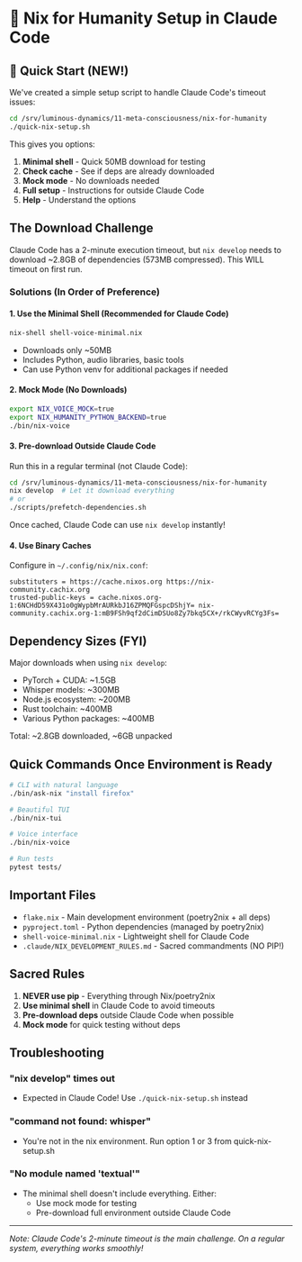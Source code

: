 # 🤖 Nix for Humanity Setup in Claude Code

## 🚀 Quick Start (NEW!)

We've created a simple setup script to handle Claude Code's timeout issues:

```bash
cd /srv/luminous-dynamics/11-meta-consciousness/nix-for-humanity
./quick-nix-setup.sh
```

This gives you options:
1. **Minimal shell** - Quick 50MB download for testing
2. **Check cache** - See if deps are already downloaded
3. **Mock mode** - No downloads needed
4. **Full setup** - Instructions for outside Claude Code
5. **Help** - Understand the options

## The Download Challenge

Claude Code has a 2-minute execution timeout, but `nix develop` needs to download ~2.8GB of dependencies (573MB compressed). This WILL timeout on first run.

### Solutions (In Order of Preference)

#### 1. Use the Minimal Shell (Recommended for Claude Code)
```bash
nix-shell shell-voice-minimal.nix
```
- Downloads only ~50MB
- Includes Python, audio libraries, basic tools
- Can use Python venv for additional packages if needed

#### 2. Mock Mode (No Downloads)
```bash
export NIX_VOICE_MOCK=true
export NIX_HUMANITY_PYTHON_BACKEND=true
./bin/nix-voice
```

#### 3. Pre-download Outside Claude Code
Run this in a regular terminal (not Claude Code):
```bash
cd /srv/luminous-dynamics/11-meta-consciousness/nix-for-humanity
nix develop  # Let it download everything
# or
./scripts/prefetch-dependencies.sh
```

Once cached, Claude Code can use `nix develop` instantly!

#### 4. Use Binary Caches
Configure in `~/.config/nix/nix.conf`:
```
substituters = https://cache.nixos.org https://nix-community.cachix.org
trusted-public-keys = cache.nixos.org-1:6NCHdD59X431o0gWypbMrAURkbJ16ZPMQFGspcDShjY= nix-community.cachix.org-1:mB9FSh9qf2dCimDSUo8Zy7bkq5CX+/rkCWyvRCYg3Fs=
```

## Dependency Sizes (FYI)

Major downloads when using `nix develop`:
- PyTorch + CUDA: ~1.5GB
- Whisper models: ~300MB
- Node.js ecosystem: ~200MB
- Rust toolchain: ~400MB
- Various Python packages: ~400MB

Total: ~2.8GB downloaded, ~6GB unpacked

## Quick Commands Once Environment is Ready

```bash
# CLI with natural language
./bin/ask-nix "install firefox"

# Beautiful TUI
./bin/nix-tui

# Voice interface
./bin/nix-voice

# Run tests
pytest tests/
```

## Important Files

- `flake.nix` - Main development environment (poetry2nix + all deps)
- `pyproject.toml` - Python dependencies (managed by poetry2nix)
- `shell-voice-minimal.nix` - Lightweight shell for Claude Code
- `.claude/NIX_DEVELOPMENT_RULES.md` - Sacred commandments (NO PIP!)

## Sacred Rules

1. **NEVER use pip** - Everything through Nix/poetry2nix
2. **Use minimal shell** in Claude Code to avoid timeouts
3. **Pre-download deps** outside Claude Code when possible
4. **Mock mode** for quick testing without deps

## Troubleshooting

### "nix develop" times out
- Expected in Claude Code! Use `./quick-nix-setup.sh` instead

### "command not found: whisper"
- You're not in the nix environment. Run option 1 or 3 from quick-nix-setup.sh

### "No module named 'textual'"
- The minimal shell doesn't include everything. Either:
  - Use mock mode for testing
  - Pre-download full environment outside Claude Code

---

*Note: Claude Code's 2-minute timeout is the main challenge. On a regular system, everything works smoothly!*